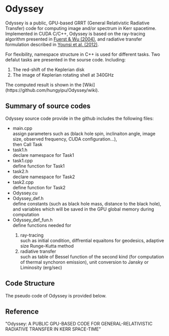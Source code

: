 # Odyssey
Odyssey is a public, GPU-based GRRT (General Relativistic Radiative Transfer) code for computing image and/or spectrum in Kerr spacetime. Implemented in CUDA C/C++, Odyssey is based on the ray-tracing algorithm presented in [Fuerst & Wu (2004)](http://adsabs.harvard.edu/abs/2004A%26A...424..733F), and radiative transfer formulation described in [Younsi et al. (2012)](http://adsabs.harvard.edu/abs/2012A%26A...545A..13Y).

For flexibility, namespace structure in C++  is used for different tasks. Two defalut tasks are presented in the sourse code. Including:
<ol>
 <li>The red-shift of the Keplerian disk</li>
 <li>The image of Keplerian rotating shell at 340GHz</li>
 </ol>
 The computed result is shown in the [Wiki](https://github.com/hungyipu/Odyssey/wiki). 
 


## Summary of source codes
Odyssey source code provide in the github includes the following files:
<ul>
 <li>main.cpp</li>
 assign parameters such as (black hole spin, inclinaiton angle, image size, observed frequency, CUDA configuration...), 
 <br />then Call Task  
 
 <li>task1.h</li>
 declare namespace for Task1
 
 
 <li>task1.cpp</li>
 define function for Task1

 
 <li>task2.h</li>
 declare namespace for Task2

 
 <li>task2.cpp</li>
 define function for Task2

 
 <li>Odyssey.cu</li>

 
 <li>Odyssey_def.h</li>
 define constants (such as black hole mass, distance to the black hole),   
 <br />and variables which will be saved in the GPU global memory during computation
 <br />
 
 <li>Odyssey_def_fun.h</li>
 define functions needed for
 <ol>
 <li>ray-tracing</li>
 such as initial condition, diffrential equaitons for geodesics, adaptive size Runge-Kutta method 
 <li>radiative transfer</li>
 such as table of Bessel function of the second kind (for computation of thermal synchoron emission), unit conversion to Jansky or Liminosity (erg/sec)
 </ol>

 
</ul>




## Code Structure
The pseudo code of Odyssey is provided below.


## Reference
"Odyssey: A PUBLIC GPU-BASED CODE FOR GENERAL-RELATIVISTIC RADIATIVE TRANSFER IN KERR
SPACE-TIME"
